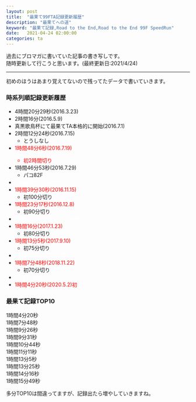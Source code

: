 ```yaml
---
layout: post
title:  "最果て99FTA記録更新履歴"
description: "最果てへの道"
keyword: "最果て記録,Road to the End,Road to the End 99F SpeedRun"
date:   2021-04-24 02:00:00
categories: ta
---
```


過去にブロマガに書いていた記事の書き写しです。  
随時更新して行こうと思います。(最終更新日:2021/4/24)

---

初めのほうはあまり覚えてないので残ってたデータで書いていきます。  

### 時系列順記録更新履歴
- 4時間20分29秒(2016.3.23)
- 2時間16分(2016.5.9)
- 真黒歌鳥杯にて最果てTA本格的に開始(2016.7.1)
- 2時間12分24秒(2016.7.15)
  - とうしなし
- <span style="color:rgb(255,0,0);">1時間48分6秒(2016.7.19)
  - 初2時間切り
- 1時間46分53秒(2016.7.29)
  - パコ82F
- <span style="color:rgb(255,255,255);">(深層黄金洗礼1時間22分乙)(2016.8.15)</span>
- <span style="color:rgb(255,0,0);">1時間39分30秒(2016.11.15)</span>
  - 初100分切り
- <span style="color:rgb(255,0,0);">1時間23分17秒(2016.12.8)</span>
  - 初90分切り
- <span style="color:rgb(255,255,255);">(深層モンハウ洗礼90F1時間11分乙)(2017.1.20)</span>
- <span style="color:rgb(255,0,0);">1時間16分(2017.1.23)</span>
  - 初80分切り
- <span style="color:rgb(255,0,0);">1時間13分5秒(2017.9.10)</span>
  - 初75分切り
- <span style="color:rgb(255,255,255);">(1時間13分25秒)(2018.2.26)</span>
- <span style="color:rgb(255,0,0);">1時間7分48秒(2018.11.22)</span>
  - 初70分切り
- <span style="color:rgb(255,255,255);">(98F乙1時間6分56秒)(2020.5.1)</span>
- <span style="color:rgb(255,0,0);">1時間4分20秒(2020.5.2)初</span>




### 最果て記録TOP10  
1時間4分20秒  
1時間7分48秒  
1時間9分26秒  
1時間9分31秒  
1時間10分44秒  
1時間11分11秒  
1時間13分5秒  
1時間13分25秒  
1時間14分16秒  
1時間15分49秒  

多分TOP10は間違ってますが、記録出たら増やしていきますね。
